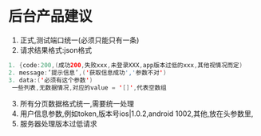 # 后台产品建议

1. 正式,测试端口统一(必须只能只有一条)
2. 请求结果格式:json格式

```java
1. {code:200,(成功200,失败xxx,未登录XXX,app版本过低的xxx,其他视情况而定)
2. message:’提示信息’,('获取信息成功','参数不对')
3. data:('必须有这个参数')
 一些列表,无数据情况,对应的value = '[]',代表空数组
```

3. 所有分页数据格式统一,需要统一处理
4. 用户信息参数,例如token,版本号ios|1.0.2,android 1002,其他,放在头参数里,
5. 服务器处理版本过低请求



​	

